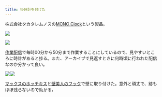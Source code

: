 ```yaml
---
title: 掛時計を付けた
---
```

株式会社タカタレムノスの[MONO Clock](https://www.amazon.co.jp/dp/B004UIT8BK)という製品。

![](https://lh4.googleusercontent.com/7eHgxszur4q1OFx6NMvqajBA0nhyeTbuizsaPf_X48Gd35QGy738Nf73D7nDDfycN5LUAuGzZMoeEQHEdavjlchu_PHF_VL1sTXV4Gl5NewExJfC2mUF8wzZqTMIPeFE8pH1OMiTQXn5sp7tqg)

![](https://lh3.googleusercontent.com/tISpJIOYaLzZrelYUMRd3y-eZqEnCzElX5z7YFU7unTVZ1il9mrez768NulSN3tPGWXz-lm8UuJqa_SavsegpqcouULfXYlddVwMY_FNMlDvdapPMMFe4fgRB16DzgpTLFaDZGEZaAbAcF2PwQ)

[作業配信](https://www.youtube.com/channel/UC5s-KpSDGzxWPWNv94PnJHw)で毎時00分から50分まで作業することにしているので、見やすいところに時計があると捗る。また、アーカイブで見返すときに何時頃に行われた配信なのか分かって良い。

![](https://lh5.googleusercontent.com/88vsP2nEDVyZXIukikbYgoOOir5RJ-QLQxCAT-3X3kKS4QuR5dC9_aCLtt2cHOboBS-Gq6QYR2N1fXxvM7yjgMJ8YBZDLuzm-YvxDUL52Q8jm7fgSIN5XaOwiB5SkIbM2vRxiA3NW-i3SU9LJQ)![](https://lh5.googleusercontent.com/aCTuIZA6MF5zZRkhehiRIHcLR8RkV0OxN6R9jJeKBmmugwItv44kYo_ij7YLQLjKX3qCqs8sNhm5bRaaWwjbeEI8hbWgZO2nPBwavFpXwN_EhFPGctBEcVUBDrWJwgKzpvlS_oxmb_XLwMdlrA)

[マックスのホッチキス](https://www.amazon.co.jp/dp/B000O9WRWG)と[壁美人のフック](https://www.amazon.co.jp/dp/B00CU78TDG)で壁に取り付けた。意外と頑丈で、跡もほぼ残らないので助かる。
